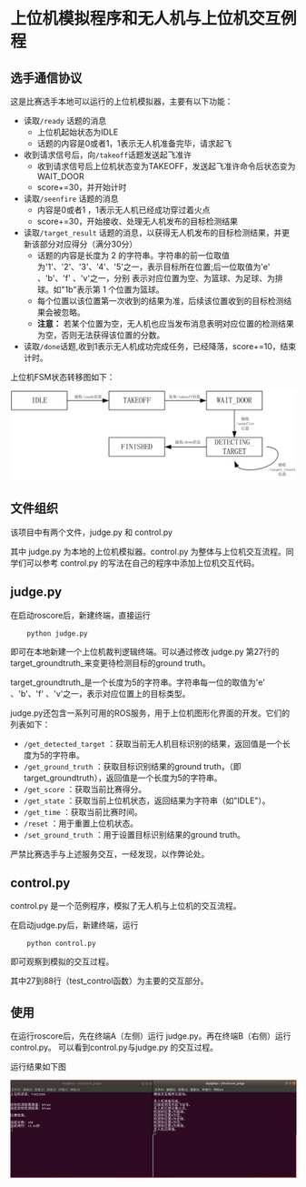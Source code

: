 # 上位机模拟程序和无人机与上位机交互例程

## 选手通信协议

这是比赛选手本地可以运行的上位机模拟器，主要有以下功能：

- 读取`/ready` 话题的消息 
  - 上位机起始状态为IDLE
  - 话题的内容是0或者1，1表示无人机准备完毕，请求起飞
- 收到请求信号后，向`/takeoff`话题发送起飞准许
  - 收到请求信号后上位机状态变为TAKEOFF，发送起飞准许命令后状态变为WAIT_DOOR
  - score+=30，并开始计时
- 读取`/seenfire` 话题的消息
  - 内容是0或者1 ，1表示无人机已经成功穿过着火点
  - score+=30，开始接收、处理无人机发布的目标检测结果
- 读取`/target_result` 话题的消息，以获得无人机发布的目标检测结果，并更新该部分对应得分（满分30分）
  - 话题的内容是长度为 2 的字符串。字符串的前一位取值为'1'、'2'、'3'、'4'、'5'之一，表示目标所在位置;后一位取值为'e' 、'b'、'f' 、'v'之一，分别
表示对应位置为空、为篮球、为足球、为排球。如"1b"表示第 1 个位置为篮球。
  - 每个位置以该位置第一次收到的结果为准，后续该位置收到的目标检测结果会被忽略。
  - **注意：** 若某个位置为空，无人机也应当发布消息表明对应位置的检测结果为空，否则无法获得该位置的分数。
- 读取`/done`话题,收到1表示无人机成功完成任务，已经降落，score+=10，结束计时。

上位机FSM状态转移图如下：

![result](img/状态转移图.png)


## 文件组织

该项目中有两个文件，judge.py 和 control.py

其中 judge.py 为本地的上位机模拟器。control.py 为整体与上位机交互流程。同学们可以参考 control.py 的写法在自己的程序中添加上位机交互代码。

## judge.py

在启动roscore后，新建终端，直接运行 

```Shell
    python judge.py
```

即可在本地新建一个上位机裁判逻辑终端。可以通过修改 judge.py 第27行的target_groundtruth_来变更待检测目标的ground truth。

target_groundtruth_是一个长度为5的字符串。字符串每一位的取值为'e' 、'b'、'f' 、'v'之一，表示对应位置上的目标类型。

judge.py还包含一系列可用的ROS服务，用于上位机图形化界面的开发。它们的列表如下：

- `/get_detected_target` ：获取当前无人机目标识别的结果，返回值是一个长度为5的字符串。
- `/get_ground_truth` ：获取目标识别结果的ground truth，（即target_groundtruth），返回值是一个长度为5的字符串。
- `/get_score` ：获取当前比赛得分。
- `/get_state` ：获取当前上位机状态，返回结果为字符串（如"IDLE"）。
- `/get_time` ：获取当前比赛时间。
- `/reset` ：用于重置上位机状态。
- `/set_ground_truth` ：用于设置目标识别结果的ground truth。

严禁比赛选手与上述服务交互，一经发现，以作弊论处。

## control.py

control.py 是一个范例程序，模拟了无人机与上位机的交互流程。

在启动judge.py后，新建终端，运行

```Shell
    python control.py
```

即可观察到模拟的交互过程。

其中27到88行（test_control函数）为主要的交互部分。

## 使用

在运行roscore后，先在终端A（左侧）运行 judge.py。再在终端B（右侧）运行 control.py。 
可以看到control.py与judge.py 的交互过程。

运行结果如下图

![result](img/demo.png)
